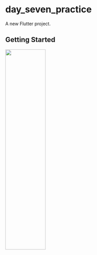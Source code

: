 # day_seven_practice

A new Flutter project.

## Getting Started
<img src="https://user-images.githubusercontent.com/110832080/205119142-c5dcdd2f-deed-4b6b-a859-c4a867722971.png" width=50% height=40%>
